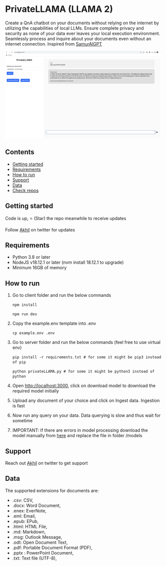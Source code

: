# PrivateLLAMA (LLAMA 2)

Create a QnA chatbot on your documents without relying on the internet by utilizing the capabilities of local LLMs. Ensure complete privacy and security as none of your data ever leaves your local execution environment. Seamlessly process and inquire about your documents even without an internet connection. Inspired from [SamurAIGPT](https://github.com/SamurAIGPT)

<img width="948" alt="pgpt" src="screenshot.png">

## Contents

* [Getting started](#getting-started)
* [Requirements](#requirements)
* [How to run](#how-to-run)
* [Support](#support)
* [Data](#data)
* [Check repos](#check-repos)

## Getting started

Code is up, ⭐ (Star) the repo meanwhile to receive updates

Follow [Akhil](https://twitter.com/akhilkarun) on twitter for updates

## Requirements

* Python 3.8 or later
* NodeJS v18.12.1 or later (nvm install 18.12.1 to upgrade)
* Minimum 16GB of memory

## How to run

1. Go to client folder and run the below commands

   ```shell
   npm install   
   ```

   ```shell
   npm run dev
   ```
3. Copy the example.env template into .env

   ```shell
   cp example.env .env
   ```

2. Go to server folder and run the below commands (feel free to use virtual env)

   ```shell
   pip install -r requirements.txt # for some it might be pip3 instead of pip
   ```

   ```shell
   python privateLLAMA.py # for some it might be python3 instead of python
   ```

3. Open <http://localhost:3000>, click on download model to download the required model initially

4. Upload any document of your choice and click on Ingest data. Ingestion is fast

5. Now run any query on your data. Data querying is slow and thus wait for sometime

6. IMPORTANT: If there are errors in model processing download the model manually from [here](https://huggingface.co/TheBloke/Llama-2-7B-GGML/blob/main/llama-2-7b.ggmlv3.q2_K.bin) and replace the file in folder /models 


## Support

Reach out [Akhil](https://twitter.com/akhilkarun) on twitter to get support

## Data

The supported extensions for documents are:

* .csv: CSV,
* .docx: Word Document,
* .enex: EverNote,
* .eml: Email,
* .epub: EPub,
* .html: HTML File,
* .md: Markdown,
* .msg: Outlook Message,
* .odt: Open Document Text,
* .pdf: Portable Document Format (PDF),
* .pptx : PowerPoint Document,
* .txt: Text file (UTF-8),


